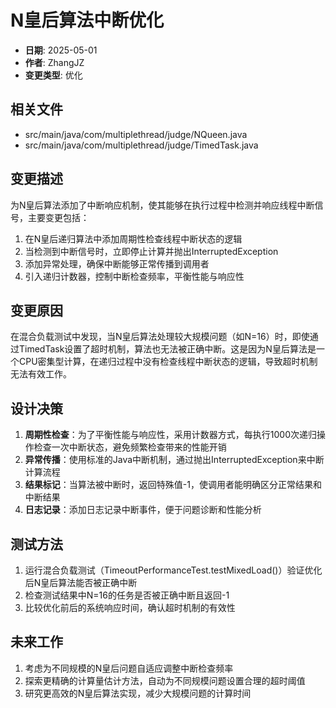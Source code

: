 # N皇后算法中断优化

- **日期**: 2025-05-01
- **作者**: ZhangJZ
- **变更类型**: 优化

## 相关文件
- src/main/java/com/multiplethread/judge/NQueen.java
- src/main/java/com/multiplethread/judge/TimedTask.java

## 变更描述
为N皇后算法添加了中断响应机制，使其能够在执行过程中检测并响应线程中断信号，主要变更包括：

1. 在N皇后递归算法中添加周期性检查线程中断状态的逻辑
2. 当检测到中断信号时，立即停止计算并抛出InterruptedException
3. 添加异常处理，确保中断能够正常传播到调用者
4. 引入递归计数器，控制中断检查频率，平衡性能与响应性

## 变更原因
在混合负载测试中发现，当N皇后算法处理较大规模问题（如N=16）时，即使通过TimedTask设置了超时机制，算法也无法被正确中断。这是因为N皇后算法是一个CPU密集型计算，在递归过程中没有检查线程中断状态的逻辑，导致超时机制无法有效工作。

## 设计决策
1. **周期性检查**：为了平衡性能与响应性，采用计数器方式，每执行1000次递归操作检查一次中断状态，避免频繁检查带来的性能开销
2. **异常传播**：使用标准的Java中断机制，通过抛出InterruptedException来中断计算流程
3. **结果标记**：当算法被中断时，返回特殊值-1，使调用者能明确区分正常结果和中断结果
4. **日志记录**：添加日志记录中断事件，便于问题诊断和性能分析

## 测试方法
1. 运行混合负载测试（TimeoutPerformanceTest.testMixedLoad()）验证优化后N皇后算法能否被正确中断
2. 检查测试结果中N=16的任务是否被正确中断且返回-1
3. 比较优化前后的系统响应时间，确认超时机制的有效性

## 未来工作
1. 考虑为不同规模的N皇后问题自适应调整中断检查频率
2. 探索更精确的计算量估计方法，自动为不同规模问题设置合理的超时阈值
3. 研究更高效的N皇后算法实现，减少大规模问题的计算时间 